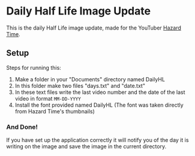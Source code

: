 # Daily Half Life Image Update
This is the daily Half Life image update, made for the YouTuber [Hazard Time](https://www.youtube.com/@HazardTime).

## Setup
Steps for running this:

1. Make a folder in your "Documents" directory named DailyHL
2. In this folder make two files "days.txt" and "date.txt"
3. In these text files write the last video number and the date of the last video in format `MM-DD-YYYY`
4. Install the font provided named DailyHL (The font was taken directly from Hazard Time's thumbnails)

### And Done!
If you have set up the application correctly it will notify you of the day it is writing on the image and save the image in the current directory.
